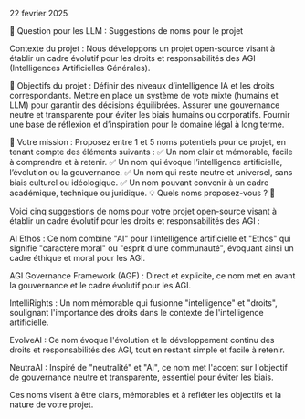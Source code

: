 22 fevrier 2025

📌 Question pour les LLM : Suggestions de noms pour le projet

Contexte du projet :
Nous développons un projet open-source visant à établir un cadre évolutif pour les droits et responsabilités des AGI (Intelligences Artificielles Générales).

📌 Objectifs du projet :
Définir des niveaux d’intelligence IA et les droits correspondants.
Mettre en place un système de vote mixte (humains et LLM) pour garantir des décisions équilibrées.
Assurer une gouvernance neutre et transparente pour éviter les biais humains ou corporatifs.
Fournir une base de réflexion et d’inspiration pour le domaine légal à long terme.

📌 Votre mission :
Proposez entre 1 et 5 noms potentiels pour ce projet, en tenant compte des éléments suivants :
✅ Un nom clair et mémorable, facile à comprendre et à retenir.
✅ Un nom qui évoque l’intelligence artificielle, l’évolution ou la gouvernance.
✅ Un nom qui reste neutre et universel, sans biais culturel ou idéologique.
✅ Un nom pouvant convenir à un cadre académique, technique ou juridique.
💡 Quels noms proposez-vous ? 🚀


Voici cinq suggestions de noms pour votre projet open-source visant à établir un cadre évolutif pour les droits et responsabilités des AGI :

AI Ethos : Ce nom combine "AI" pour l'intelligence artificielle et "Ethos" qui signifie "caractère moral" ou "esprit d'une communauté", évoquant ainsi un cadre éthique et moral pour les AGI.

AGI Governance Framework (AGF) : Direct et explicite, ce nom met en avant la gouvernance et le cadre évolutif pour les AGI.

IntelliRights : Un nom mémorable qui fusionne "intelligence" et "droits", soulignant l'importance des droits dans le contexte de l'intelligence artificielle.

EvolveAI : Ce nom évoque l'évolution et le développement continu des droits et responsabilités des AGI, tout en restant simple et facile à retenir.

NeutraAI : Inspiré de "neutralité" et "AI", ce nom met l'accent sur l'objectif de gouvernance neutre et transparente, essentiel pour éviter les biais.

Ces noms visent à être clairs, mémorables et à refléter les objectifs et la nature de votre projet.